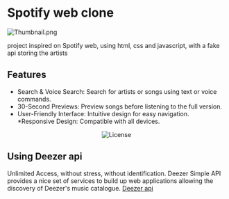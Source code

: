 # Spotify web clone

![Thumbnail.png](https://i.ibb.co/BqLxwxj/image.png)

project inspired on Spotify web, using html, css and javascript, with a fake api storing the artists

## Features
* Search & Voice Search: Search for artists or songs using text or voice commands.
* 30-Second Previews: Preview songs before listening to the full version.
* User-Friendly Interface: Intuitive design for easy navigation.
*Responsive Design: Compatible with all devices.

<p align="center">
  <img alt="License" src="https://i.ibb.co/3pGBdJs/image.png">
</p>

## Using Deezer api
Unlimited Access, without stress, without identification. Deezer Simple API provides a nice set of services to 
build up web applications allowing the discovery of Deezer's music catalogue.
[Deezer api](https://developers.deezer.com/api)


